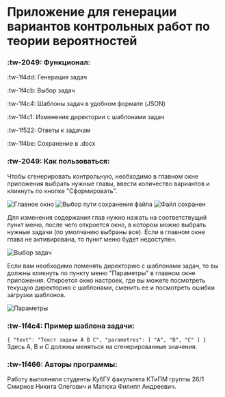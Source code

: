 # Приложение для генерации вариантов контрольных работ по теории вероятностей

### :tw-2049: Функционал:
:tw-1f4dd: Генерация задач

:tw-1f4cb: Выбор задач

:tw-1f4c4: Шаблоны задач в удобном формате (JSON)

:tw-1f4c1: Изменение директории с шаблонами задач

:tw-1f522: Ответы к задачам

:tw-1f4be: Сохранение в .docx

### :tw-2049: Как пользоваться:
Чтобы сгенерировать контрольную, необходимо в главном окне приложения выбрать нужные главы, ввести количество вариантов и кликнуть по кнопке "Сформировать".

<image src="/images/main.png" alt="Главное окно">

<image src="/images/choosepath.png" alt="Выбор пути сохранения файла">

<image src="/images/filesaved.png" alt="Файл сохранен">

Для изменения содержания глав нужно нажать на соответствущий пункт меню, после чего откроется окно, в котором можно выбрать нужные задачи (по умолчанию выбраны все). Если в главном окне глава не активирована, то пункт меню будет недоступен.

<image src="/images/chooseTasks.png" alt="Выбор задач">

Если вам необходимо поменять директорию с шаблонами задач, то вы должны кликнуть по пункту меню "Параметры" в главном окне приложения. Откроется окно настроек, где вы можете посмотреть текущую директорию с шаблонами, сменить ее и посмотреть ошибки загрузки шаблонов.

<image src="/images/settings.png" alt="Параметры">

### :tw-1f4c4: Пример шаблона задачи:
`{
  "text": "Текст задачи A B C",
  "parametres": [ "A", "B", "C" ]
}
`
Здесь A, B и C должны меняться на сгенерированные значения.

### :tw-1f466: Авторы программы:
Работу выполнили студенты КубГУ факультета КТиПМ группы 26/1 
Смирнов Никита Олегович и Матюха Филипп Андреевич.

